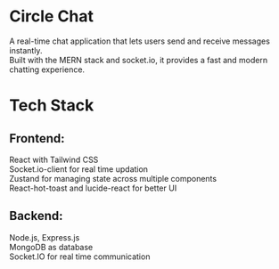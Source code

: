 # Circle Chat

A real-time chat application that lets users send and receive messages instantly.  
Built with the MERN stack and socket.io, it provides a fast and modern chatting experience.

# Tech Stack

## Frontend:   
React with Tailwind CSS  
Socket.io-client for real time updation  
Zustand for managing state across multiple components  
React-hot-toast and lucide-react for better UI  

## Backend:  
Node.js, Express.js  
MongoDB as database  
Socket.IO for real time communication  
